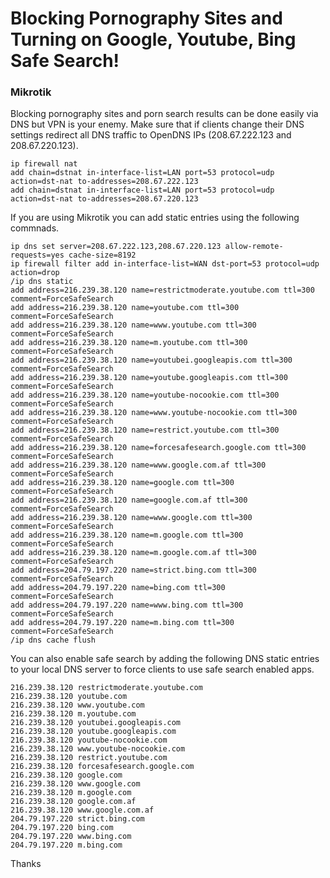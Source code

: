 # Blocking Pornography Sites and Turning on Google, Youtube, Bing Safe Search!

### Mikrotik
Blocking pornography sites and porn search results can be done easily via DNS but VPN is your enemy.
Make sure that if clients change their DNS settings redirect all DNS traffic to OpenDNS IPs (208.67.222.123 and 208.67.220.123).
```
ip firewall nat
add chain=dstnat in-interface-list=LAN port=53 protocol=udp action=dst-nat to-addresses=208.67.222.123
add chain=dstnat in-interface-list=LAN port=53 protocol=udp action=dst-nat to-addresses=208.67.220.123
```
If you are using Mikrotik you can add static entries using the following commnads.
```
ip dns set server=208.67.222.123,208.67.220.123 allow-remote-requests=yes cache-size=8192
ip firewall filter add in-interface-list=WAN dst-port=53 protocol=udp action=drop
/ip dns static
add address=216.239.38.120 name=restrictmoderate.youtube.com ttl=300 comment=ForceSafeSearch
add address=216.239.38.120 name=youtube.com ttl=300 comment=ForceSafeSearch
add address=216.239.38.120 name=www.youtube.com ttl=300 comment=ForceSafeSearch
add address=216.239.38.120 name=m.youtube.com ttl=300 comment=ForceSafeSearch
add address=216.239.38.120 name=youtubei.googleapis.com ttl=300 comment=ForceSafeSearch
add address=216.239.38.120 name=youtube.googleapis.com ttl=300 comment=ForceSafeSearch
add address=216.239.38.120 name=youtube-nocookie.com ttl=300 comment=ForceSafeSearch
add address=216.239.38.120 name=www.youtube-nocookie.com ttl=300 comment=ForceSafeSearch
add address=216.239.38.120 name=restrict.youtube.com ttl=300 comment=ForceSafeSearch
add address=216.239.38.120 name=forcesafesearch.google.com ttl=300 comment=ForceSafeSearch
add address=216.239.38.120 name=www.google.com.af ttl=300 comment=ForceSafeSearch
add address=216.239.38.120 name=google.com ttl=300 comment=ForceSafeSearch
add address=216.239.38.120 name=google.com.af ttl=300 comment=ForceSafeSearch
add address=216.239.38.120 name=www.google.com ttl=300 comment=ForceSafeSearch
add address=216.239.38.120 name=m.google.com ttl=300 comment=ForceSafeSearch
add address=216.239.38.120 name=m.google.com.af ttl=300 comment=ForceSafeSearch
add address=204.79.197.220 name=strict.bing.com ttl=300 comment=ForceSafeSearch
add address=204.79.197.220 name=bing.com ttl=300 comment=ForceSafeSearch
add address=204.79.197.220 name=www.bing.com ttl=300 comment=ForceSafeSearch
add address=204.79.197.220 name=m.bing.com ttl=300 comment=ForceSafeSearch
/ip dns cache flush
```
You can also enable safe search by adding the following DNS static entries to your local DNS server to force clients to use safe search enabled apps.
```
216.239.38.120 restrictmoderate.youtube.com
216.239.38.120 youtube.com
216.239.38.120 www.youtube.com
216.239.38.120 m.youtube.com
216.239.38.120 youtubei.googleapis.com
216.239.38.120 youtube.googleapis.com
216.239.38.120 youtube-nocookie.com
216.239.38.120 www.youtube-nocookie.com
216.239.38.120 restrict.youtube.com
216.239.38.120 forcesafesearch.google.com
216.239.38.120 google.com
216.239.38.120 www.google.com
216.239.38.120 m.google.com
216.239.38.120 google.com.af
216.239.38.120 www.google.com.af
204.79.197.220 strict.bing.com
204.79.197.220 bing.com
204.79.197.220 www.bing.com
204.79.197.220 m.bing.com
```
Thanks
